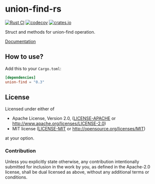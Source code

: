 # union-find-rs

[![Rust CI](https://github.com/gifnksm/union-find-rs/actions/workflows/rust-ci.yml/badge.svg)](https://github.com/gifnksm/union-find-rs/actions/workflows/rust-ci.yml)
[![codecov](https://codecov.io/gh/gifnksm/union-find-rs/branch/master/graph/badge.svg?token=fKfEmEaMjc)](https://codecov.io/gh/gifnksm/union-find-rs)
[![crates.io](https://img.shields.io/crates/v/union-find.svg)](https://crates.io/crates/union-find)

Struct and methods for union-find operation.

[Documentation](https://docs.rs/union-find)

## How to use?

Add this to your `Cargo.toml`:

```toml
[dependencies]
union-find = "0.3"
```

## License

Licensed under either of

* Apache License, Version 2.0, ([LICENSE-APACHE](LICENSE-APACHE) or <http://www.apache.org/licenses/LICENSE-2.0>)
* MIT license ([LICENSE-MIT](LICENSE-MIT) or <http://opensource.org/licenses/MIT>)

at your option.

### Contribution

Unless you explicitly state otherwise, any contribution intentionally
submitted for inclusion in the work by you, as defined in the Apache-2.0
license, shall be dual licensed as above, without any additional terms or
conditions.
